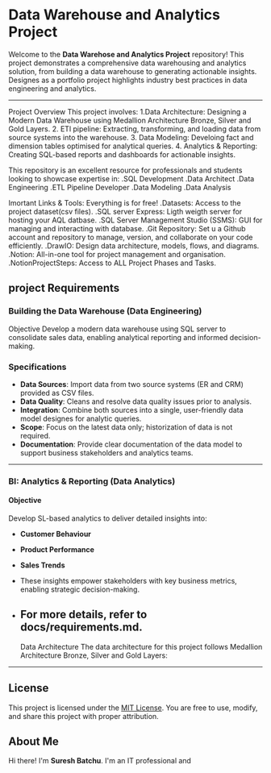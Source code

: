 # Data Warehouse and Analytics Project

Welcome to the **Data Warehose and Analytics Project** repository!
This project demonstrates a comprehensive data warehousing and analytics solution, from building a data warehouse to generating actionable insights. Designes as a portfolio project highlights industry best practices in data engineering and analytics.

----
Project Overview
This project involves:
 1.Data Architecture: Designing a Modern Data Warehouse using Medallion Architecture Bronze, Silver and Gold Layers.
 2. ETl pipeline: Extracting, transforming, and loading data from source systems into the warehouse.
 3. Data Modeling: Develoing fact and dimension tables optimised for analytical queries.
 4. Analytics & Reporting: Creating SQL-based reports and dashboards for actionable insights.

 This repository is an excellent resource for professionals and students looking to showcase expertise in:
 .SQL Development
 .Data Architect
 .Data Engineering
 .ETL Pipeline Developer
 .Data Modeling
 .Data Analysis

 Imortant Links & Tools:
 Everything is for free!
  .Datasets: Access to the project dataset(csv files).
  .SQL server Express: Ligth weigth server for hosting your AQL datbase.
  .SQL Server Management Studio (SSMS): GUI for managing and interacting with database.
  .Git Repository: Set u a Github account and repository to manage, version, and collaborate on your code efficiently.
  .DrawIO: Design data architecture, models, flows, and diagrams.
  .Notion: All-in-one tool for project management and organisation.
  .NotionProjectSteps: Access to ALL Project Phases and Tasks.
  
  
 

## project Requirements

### Building the Data Warehouse (Data Engineering)

 Objective
 Develop a modern data warehouse using SQL server to consolidate sales data, enabling analytical reporting and informed decision-making.

 ### Specifications
 - **Data Sources**: Import data from two source systems (ER and CRM) provided as CSV files.
 - **Data Quality**: Cleans and resolve data quality issues prior to analysis.
 - **Integration**: Combine both sources into a single, user-friendly data model designes for analytic queries.
 - **Scope**: Focus on the latest data only; historization of data is not required.
 - **Documentation**: Provide clear documentation of the data model to support business stakeholders and analytics teams.

 - ---

 ### BI: Analytics & Reporting (Data Analytics)

 #### Objective
 Develop SL-based analytics to deliver detailed insights into:
 - **Customer Behaviour**
 - **Product Performance**
 - **Sales Trends**

 - These insights empower stakeholders with key business metrics, enabling strategic decision-making.
 - For more details, refer to docs/requirements.md.
   -----------
   Data Architecture
   The data architecture for this project follows Medallion Architecture Bronze, Silver and Gold Layers:
   

 - ---

 ## License

 This project is licensed under the [MIT License](License). You are free to use, modify, and share this project with proper attribution.

 ## About Me

 Hi there! I'm **Suresh Batchu**. I'm an IT professional and 

 
